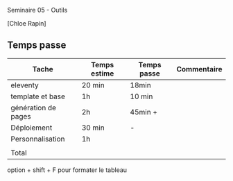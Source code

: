 Seminaire 05 - Outils

[Chloe Rapin]

## Temps passe

| Tache               | Temps estime | Temps passe | Commentaire |
| ------------------- | ------------ | ----------- | ----------- |
| eleventy            | 20 min       | 18min       |             |
| template et base    | 1h           | 10 min      |             |
| génération de pages | 2h           | 45min +     |             |
| Déploiement         | 30 min       | -           |             |
| Personnalisation    | 1h           |             |             |
|                     |              |             |             |
| Total               |              |             |             |

option + shift + F pour formater le tableau
